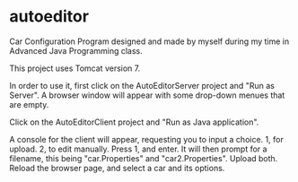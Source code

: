 # autoeditor
Car Configuration Program designed and made by myself during my time in Advanced Java Programming class.

This project uses Tomcat version 7.

In order to use it, first click on the AutoEditorServer project and "Run as Server".
A browser window will appear with some drop-down menues that are empty.

Click on the AutoEditorClient project and "Run as Java application".

A console for the client will appear, requesting you to input a choice. 1, for upload. 2, to edit manually.
Press 1, and enter. It will then prompt for a filename, this being "car.Properties" and "car2.Properties". Upload both.
Reload the browser page, and select a car and its options.
